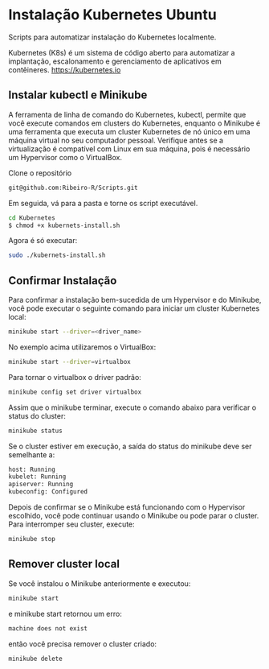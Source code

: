 # Instalação Kubernetes Ubuntu

Scripts para automatizar instalação do Kubernetes localmente.

Kubernetes (K8s) é um sistema de código aberto para automatizar a implantação, escalonamento e gerenciamento de aplicativos em contêineres. <https://kubernetes.io>

## Instalar kubectl e Minikube

A ferramenta de linha de comando do Kubernetes, kubectl, permite que você execute comandos em clusters do Kubernetes, enquanto o Minikube é uma ferramenta que executa um cluster Kubernetes de nó único em uma máquina virtual no seu computador pessoal. Verifique antes se a virtualização é compatível com Linux em sua máquina, pois é necessário um Hypervisor como o VirtualBox.

Clone o repositório

~~~bash
git@github.com:Ribeiro-R/Scripts.git
~~~

Em seguida, vá para a pasta e torne os script executável.

~~~bash
cd Kubernetes
$ chmod +x kubernets-install.sh
~~~

Agora é só executar:

~~~bash
sudo ./kubernets-install.sh
~~~

## Confirmar Instalação

Para confirmar a instalação bem-sucedida de um Hypervisor e do Minikube, você pode executar o seguinte comando para iniciar um cluster Kubernetes local:

~~~bash
minikube start --driver=<driver_name>
~~~

No exemplo acima utilizaremos o VirtualBox:

~~~bash
minikube start --driver=virtualbox
~~~

Para tornar o virtualbox o driver padrão:

~~~bash
minikube config set driver virtualbox
~~~

Assim que o minikube terminar, execute o comando abaixo para verificar o status do cluster:

~~~bash
minikube status
~~~

Se o cluster estiver em execução, a saída do status do minikube deve ser semelhante a:

~~~bash
host: Running
kubelet: Running
apiserver: Running
kubeconfig: Configured
~~~

Depois de confirmar se o Minikube está funcionando com o Hypervisor escolhido, você pode continuar usando o Minikube ou pode parar o cluster. Para interromper seu cluster, execute:

~~~bash
minikube stop
~~~

## Remover cluster local

Se você instalou o Minikube anteriormente e executou:

~~~bash
minikube start
~~~

e minikube start retornou um erro:

~~~bash
machine does not exist
~~~

então você precisa remover o cluster criado:

~~~bash
minikube delete
~~~
